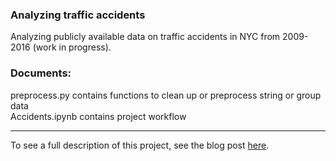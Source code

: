 
### Analyzing traffic accidents

Analyzing publicly available data on traffic accidents in NYC from 2009-2016 (work in progress).

### Documents:  
preprocess.py contains functions to clean up or preprocess string or group data  
Accidents.ipynb contains project workflow

---

To see a full description of this project, see the blog post [here](https://joomik.github.io/traffic/).